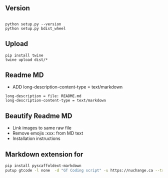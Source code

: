
## Version
```text

python setup.py --version
python setup.py bdist_wheel

```

## Upload

```
pip install twine
twine upload dist/*

```

## Readme MD

* ADD long-description-content-type = text/markdown

```
long-description = file: README.md
long-description-content-type = text/markdown

```

## Beautify Readme MD

* Link images to same raw file
* Remove emojis :xxx: from MD text
* Installation instructions


## Markdown extension for 

```bash
pip install pyscaffoldext-markdown
putup gtcode -l none  -d "GT Coding script" -u https://nuchange.ca --travis --markdown
```